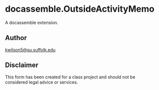 # docassemble.OutsideActivityMemo

A docassemble extension.

## Author

kwilson5@su.suffolk.edu

## Disclaimer

This form has been created for a class project and should not be considered legal advice or services.
